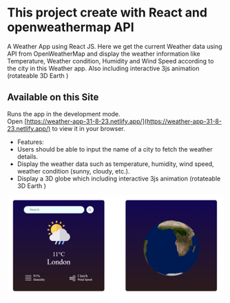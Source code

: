 # This project create with React and openweathermap API

A Weather App using React JS. Here we get the current Weather data using API from OpenWeatherMap and display the weather information like Temperature, Weather condition, Humidity and Wind Speed according to the city in this Weather app. Also including interactive 3js animation (rotateable 3D Earth )

## Available on this Site

Runs the app in the development mode.\
Open [https://weather-app-31-8-23.netlify.app/](https://weather-app-31-8-23.netlify.app/) to view it in your browser.

- Features:
- Users should be able to input the name of a city to fetch the weather details.
- Display the weather data such as temperature, humidity, wind speed, weather condition (sunny, cloudy, etc.).
- Display a 3D globe which including interactive 3js animation (rotateable 3D Earth )

![Project Image](./src/assets/IMG.png)
